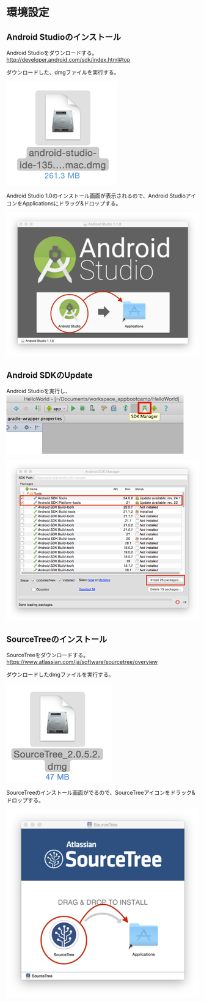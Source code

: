 # 環境設定
## Android Studioのインストール

Android Studioをダウンロードする。
http://developer.android.com/sdk/index.html#top

ダウンロードした、dmgファイルを実行する。

![pre0101](pre0101.png)

Android Studio 1.0のインストール画面が表示されるので、Android StudioアイコンをApplicationsにドラッグ&ドロップする。

![pre0102](pre0102.png)

## Android SDKのUpdate

Android Studioを実行し、![](pre0103.png)

![pre0104](pre0104.png)

## SourceTreeのインストール

SourceTreeをダウンロードする。
https://www.atlassian.com/ja/software/sourcetree/overview

ダウンロードしたdmgファイルを実行する。

![](app002.png)

SourceTreeのインストール画面がでるので、SourceTreeアイコンをドラック&ドロップする。

![](app003.png)

